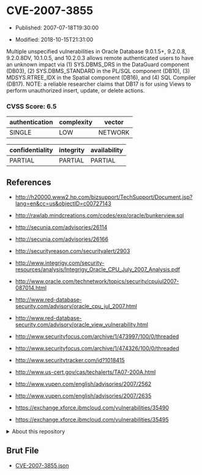 # CVE-2007-3855

- Published: 2007-07-18T19:30:00

- Modified: 2018-10-15T21:31:00

Multiple unspecified vulnerabilities in Oracle Database 9.0.1.5+, 9.2.0.8, 9.2.0.8DV, 10.1.0.5, and 10.2.0.3 allows remote authenticated users to have an unknown impact via (1) SYS.DBMS_DRS in the DataGuard component (DB03), (2) SYS.DBMS_STANDARD in the PL/SQL component (DB10), (3) MDSYS.RTREE_IDX in the Spatial component (DB16), and (4) SQL Compiler (DB17).  NOTE: a reliable researcher claims that DB17 is for using Views to perform unauthorized insert, update, or delete actions.

### CVSS Score: **6.5**

| authentication | complexity | vector |
| --- | --- | --- |
| SINGLE | LOW | NETWORK |

| confidentiality | integrity | availability |
| --- | --- | --- |
| PARTIAL | PARTIAL | PARTIAL |

## References

* http://h20000.www2.hp.com/bizsupport/TechSupport/Document.jsp?lang=en&cc=us&objectID=c00727143

* http://rawlab.mindcreations.com/codes/exp/oracle/bunkerview.sql

* http://secunia.com/advisories/26114

* http://secunia.com/advisories/26166

* http://securityreason.com/securityalert/2903

* http://www.integrigy.com/security-resources/analysis/Integrigy_Oracle_CPU_July_2007_Analysis.pdf

* http://www.oracle.com/technetwork/topics/security/cpujul2007-087014.html

* http://www.red-database-security.com/advisory/oracle_cpu_jul_2007.html

* http://www.red-database-security.com/advisory/oracle_view_vulnerability.html

* http://www.securityfocus.com/archive/1/473997/100/0/threaded

* http://www.securityfocus.com/archive/1/474326/100/0/threaded

* http://www.securitytracker.com/id?1018415

* http://www.us-cert.gov/cas/techalerts/TA07-200A.html

* http://www.vupen.com/english/advisories/2007/2562

* http://www.vupen.com/english/advisories/2007/2635

* https://exchange.xforce.ibmcloud.com/vulnerabilities/35490

* https://exchange.xforce.ibmcloud.com/vulnerabilities/35495

<details>
<summary>About this repository</summary> 

  This repository is part of the project [Live Hack CVE](https://github.com/Live-Hack-CVE). Main website can be found [www.live-hack.org](https://www.live-hack.org) 
  
  Made by [Sn0wAlice](https://github.com/Sn0wAlice) for the people that care about security and need to have a feed of the latest CVEs. Hope you enjoy it, don't forget to star the repo and follow me on [Twitter](https://twitter.com/Sn0wAlice) and [Github](https://github.com/Sn0wAlice). And that is my [personnal website](https://www.alice-snow.me/)

  - [Home Page](https://github.com/Live-Hack-CVE)
  - [Framework](https://github.com/Live-Hack-CVE/cve-framework)
  - [CVE database](https://github.com/Live-Hack-CVE/full_database)
  - [Changelog](https://github.com/Live-Hack-CVE/Changelog)
</details>

## Brut File

* [CVE-2007-3855.json](https://raw.githubusercontent.com/Live-Hack-CVE/full_database/main/cves/2007/CVE-2007-3855.json)

